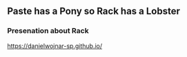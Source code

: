 ## Paste has a Pony so Rack has a Lobster

### Presenation about Rack
https://danielwojnar-sp.github.io/
